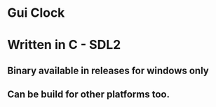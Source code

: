 # Gui Clock

# Written in C - SDL2

## Binary available in releases for windows only
## Can be build for other platforms too.
